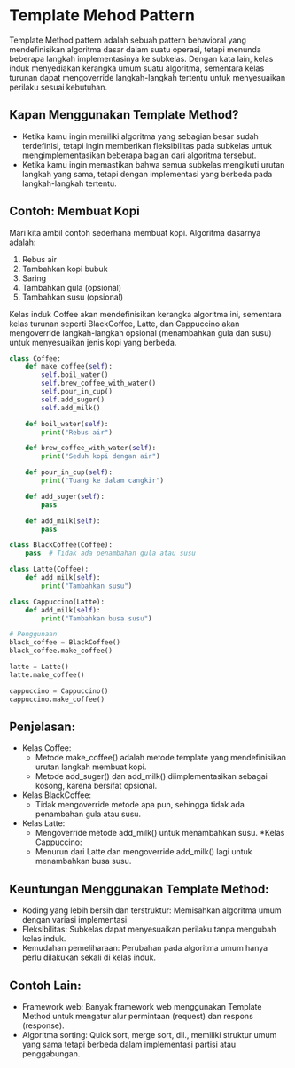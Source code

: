 # Template Mehod Pattern

Template Method pattern adalah sebuah pattern behavioral yang mendefinisikan algoritma dasar dalam suatu operasi, tetapi menunda beberapa langkah implementasinya ke subkelas. Dengan kata lain, kelas induk menyediakan kerangka umum suatu algoritma, sementara kelas turunan dapat mengoverride langkah-langkah tertentu untuk menyesuaikan perilaku sesuai kebutuhan.

## Kapan Menggunakan Template Method?

- Ketika kamu ingin memiliki algoritma yang sebagian besar sudah terdefinisi, tetapi ingin memberikan fleksibilitas pada subkelas untuk mengimplementasikan beberapa bagian dari algoritma tersebut.
- Ketika kamu ingin memastikan bahwa semua subkelas mengikuti urutan langkah yang sama, tetapi dengan implementasi yang berbeda pada langkah-langkah tertentu.

## Contoh: Membuat Kopi

Mari kita ambil contoh sederhana membuat kopi. Algoritma dasarnya adalah:

1. Rebus air
2. Tambahkan kopi bubuk
3. Saring
4. Tambahkan gula (opsional)
5. Tambahkan susu (opsional)

Kelas induk Coffee akan mendefinisikan kerangka algoritma ini, sementara kelas turunan seperti BlackCoffee, Latte, dan Cappuccino akan mengoverride langkah-langkah opsional (menambahkan gula dan susu) untuk menyesuaikan jenis kopi yang berbeda.

``` python
class Coffee:
    def make_coffee(self):
        self.boil_water()
        self.brew_coffee_with_water()
        self.pour_in_cup()
        self.add_suger()
        self.add_milk()

    def boil_water(self):
        print("Rebus air")

    def brew_coffee_with_water(self):
        print("Seduh kopi dengan air")

    def pour_in_cup(self):
        print("Tuang ke dalam cangkir")

    def add_suger(self):
        pass

    def add_milk(self):
        pass

class BlackCoffee(Coffee):
    pass  # Tidak ada penambahan gula atau susu

class Latte(Coffee):
    def add_milk(self):
        print("Tambahkan susu")

class Cappuccino(Latte):
    def add_milk(self):
        print("Tambahkan busa susu")

# Penggunaan
black_coffee = BlackCoffee()
black_coffee.make_coffee()

latte = Latte()
latte.make_coffee()

cappuccino = Cappuccino()
cappuccino.make_coffee()
```
## Penjelasan:

* Kelas Coffee:
    - Metode make_coffee() adalah metode template yang mendefinisikan urutan langkah membuat kopi.
    - Metode add_suger() dan add_milk() diimplementasikan sebagai kosong, karena bersifat opsional.
* Kelas BlackCoffee:
    - Tidak mengoverride metode apa pun, sehingga tidak ada penambahan gula atau susu.
* Kelas Latte:
    - Mengoverride metode add_milk() untuk menambahkan susu.
*Kelas Cappuccino:
    - Menurun dari Latte dan mengoverride add_milk() lagi untuk menambahkan busa susu.

## Keuntungan Menggunakan Template Method:

- Koding yang lebih bersih dan terstruktur: Memisahkan algoritma umum dengan variasi implementasi.
- Fleksibilitas: Subkelas dapat menyesuaikan perilaku tanpa mengubah kelas induk.
- Kemudahan pemeliharaan: Perubahan pada algoritma umum hanya perlu dilakukan sekali di kelas induk.

## Contoh Lain:

- Framework web: Banyak framework web menggunakan Template Method untuk mengatur alur permintaan (request) dan respons (response).
- Algoritma sorting: Quick sort, merge sort, dll., memiliki struktur umum yang sama tetapi berbeda dalam implementasi partisi atau penggabungan.